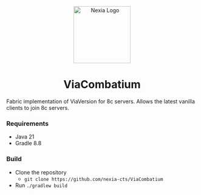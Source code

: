 <div align="center">

<img src="https://notcoded.needs.rest/r/nexia.png" height=150 alt="Nexia Logo"/>
<br>

# ViaCombatium
</div>

Fabric implementation of ViaVersion for 8c servers. Allows the latest vanilla clients to join 8c servers.

### Requirements

- Java 21
- Gradle 8.8

### Build
- Clone the repository
    - `git clone https://github.com/nexia-cts/ViaCombatium`
- Run `./gradlew build`
